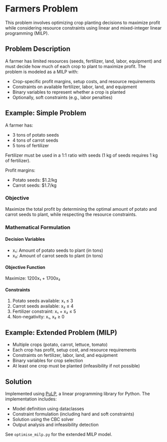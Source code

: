 # Farmers Problem

This problem involves optimizing crop planting decisions to maximize profit while considering resource constraints using linear and mixed-integer linear programming (MILP).

## Problem Description

A farmer has limited resources (seeds, fertilizer, land, labor, equipment) and must decide how much of each crop to plant to maximize profit. The problem is modeled as a MILP with:
- Crop-specific profit margins, setup costs, and resource requirements
- Constraints on available fertilizer, labor, land, and equipment
- Binary variables to represent whether a crop is planted
- Optionally, soft constraints (e.g., labor penalties)

## Example: Simple Problem

A farmer has:
- 3 tons of potato seeds
- 4 tons of carrot seeds
- 5 tons of fertilizer

Fertilizer must be used in a 1:1 ratio with seeds (1 kg of seeds requires 1 kg of fertilizer).

Profit margins:
- Potato seeds: $1.2/kg
- Carrot seeds: $1.7/kg

### Objective
Maximize the total profit by determining the optimal amount of potato and carrot seeds to plant, while respecting the resource constraints.

### Mathematical Formulation

#### Decision Variables
- x₁: Amount of potato seeds to plant (in tons)
- x₂: Amount of carrot seeds to plant (in tons)

#### Objective Function
Maximize: 1200x₁ + 1700x₂

#### Constraints
1. Potato seeds available: x₁ ≤ 3
2. Carrot seeds available: x₂ ≤ 4
3. Fertilizer constraint: x₁ + x₂ ≤ 5
4. Non-negativity: x₁, x₂ ≥ 0

## Example: Extended Problem (MILP)

- Multiple crops (potato, carrot, lettuce, tomato)
- Each crop has profit, setup cost, and resource requirements
- Constraints on fertilizer, labor, land, and equipment
- Binary variables for crop selection
- At least one crop must be planted (infeasibility if not possible)

## Solution

Implemented using [PuLP](https://coin-or.github.io/pulp/), a linear programming library for Python. The implementation includes:
- Model definition using dataclasses
- Constraint formulation (including hard and soft constraints)
- Solution using the CBC solver
- Output analysis and infeasibility detection

See `optimise_milp.py` for the extended MILP model.

